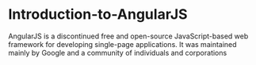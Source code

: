 # Introduction-to-AngularJS
AngularJS is a discontinued free and open-source JavaScript-based web framework for developing single-page applications. It was maintained mainly by Google and a community of individuals and corporations
